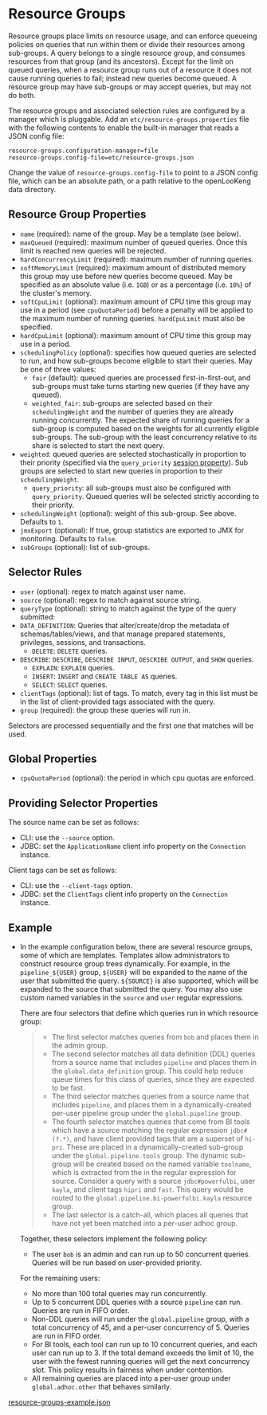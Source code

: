 
# Resource Groups


Resource groups place limits on resource usage, and can enforce queueing policies on queries that run within them or divide their resources among sub-groups. A query belongs to a single resource group, and consumes resources from that group (and its ancestors). Except for the limit on queued queries, when a resource group runs out of a resource it does not cause running queries to fail; instead new queries become queued. A resource group may have sub-groups or may accept queries, but may not do both.

The resource groups and associated selection rules are configured by a manager which is pluggable. Add an `etc/resource-groups.properties` file with the following contents to enable the built-in manager that reads a JSON config file:

``` properties
resource-groups.configuration-manager=file
resource-groups.config-file=etc/resource-groups.json
```

Change the value of `resource-groups.config-file` to point to a JSON config file, which can be an absolute path, or a path relative to the openLooKeng data directory.

## Resource Group Properties


-   `name` (required): name of the group. May be a template (see below).
-   `maxQueued` (required): maximum number of queued queries. Once this limit is reached new queries will be rejected.
-   `hardConcurrencyLimit` (required): maximum number of running queries.
-   `softMemoryLimit` (required): maximum amount of distributed memory this group may use before new queries become queued. May be specified as an absolute value (i.e. `1GB`) or as a percentage (i.e. `10%`) of the cluster\'s memory.
-   `softCpuLimit` (optional): maximum amount of CPU time this group may use in a period (see `cpuQuotaPeriod`) before a penalty will be applied to the maximum number of running queries. `hardCpuLimit` must also be specified.
-   `hardCpuLimit` (optional): maximum amount of CPU time this group may use in a period.
-   `schedulingPolicy` (optional): specifies how queued queries are selected to run, and how sub-groups become eligible to start their queries. May be one of three values:
    - `fair` (default): queued queries are processed first-in-first-out, and sub-groups must take turns starting new queries (if they have any queued).
    - `weighted_fair`: sub-groups are selected based on their `schedulingWeight` and the number of queries they are already running concurrently. The expected share of running queries for a sub-group is computed based on the weights for all currently eligible sub-groups. The sub-group with the least concurrency relative to its share is selected to start the next query.
- `weighted`: queued queries are selected stochastically in proportion to their priority (specified via the `query_priority` [session property](../sql/set-session.md)). Sub groups are selected to start new queries in proportion to their `schedulingWeight`.
    - `query_priority`: all sub-groups must also be configured with `query_priority`. Queued queries will be selected strictly according to their priority.
-   `schedulingWeight` (optional): weight of this sub-group. See above. Defaults to `1`.
-   `jmxExport` (optional): If true, group statistics are exported to JMX for monitoring. Defaults to `false`.
-   `subGroups` (optional): list of sub-groups.

## Selector Rules

-   `user` (optional): regex to match against user name.
-   `source` (optional): regex to match against source string.
-   `queryType` (optional): string to match against the type of the query submitted:
- `DATA_DEFINITION`: Queries that alter/create/drop the metadata of schemas/tables/views, and that manage prepared statements, privileges, sessions, and transactions.
    - `DELETE`: `DELETE` queries.
- `DESCRIBE`: `DESCRIBE`, `DESCRIBE INPUT`, `DESCRIBE OUTPUT`, and `SHOW` queries.
    - `EXPLAIN`: `EXPLAIN` queries.
    - `INSERT`: `INSERT` and `CREATE TABLE AS` queries.
    - `SELECT`: `SELECT` queries.
-   `clientTags` (optional): list of tags. To match, every tag in this
    list must be in the list of client-provided tags associated with the
    query.
-   `group` (required): the group these queries will run in.

Selectors are processed sequentially and the first one that matches will be used.

## Global Properties


-   `cpuQuotaPeriod` (optional): the period in which cpu quotas are enforced.

## Providing Selector Properties

The source name can be set as follows:

- CLI: use the `--source` option.
- JDBC: set the `ApplicationName` client info property on the `Connection` instance.

Client tags can be set as follows:

- CLI: use the `--client-tags` option.
- JDBC: set the `ClientTags` client info property on the `Connection` instance.

## Example


-   In the example configuration below, there are several resource groups, some of which are templates. Templates allow administrators to construct resource group trees dynamically. For example, in the `pipeline_${USER}` group, `${USER}` will be expanded to the name of the user that submitted the query. `${SOURCE}` is also supported, which will be expanded to the source that submitted the query. You may also use custom named variables in the `source` and `user` regular expressions.
    
     
    
    There are four selectors that define which queries run in which resource group:
    
     
    
    > - The first selector matches queries from `bob` and places them in the admin group.
    > - The second selector matches all data definition (DDL) queries from a source name that includes `pipeline` and places them in the `global.data_definition` group. This could help reduce queue times for this class of queries, since they are expected to be fast.
    > - The third selector matches queries from a source name that includes `pipeline`, and places them in a dynamically-created per-user pipeline group under the `global.pipeline` group.
    > - The fourth selector matches queries that come from BI tools which have a source matching the regular expression `jdbc#(?.*)`, and have client provided tags that are a superset of `hi-pri`. These are placed in a dynamically-created sub-group under the `global.pipeline.tools` group. The dynamic sub-group will be created based on the named variable `toolname`, which is extracted from the in the regular expression for source. Consider a query with a source `jdbc#powerfulbi`, user `kayla`, and client tags `hipri` and `fast`. This query would be routed to the `global.pipeline.bi-powerfulbi.kayla` resource group.
    > - The last selector is a catch-all, which places all queries that have not yet been matched into a per-user adhoc group.
    
     
    
    
    
    Together, these selectors implement the following policy:
    
     
    
    - The user `bob` is an admin and can run up to 50 concurrent queries. Queries will be run based on user-provided priority.
    
     
    
    For the remaining users:
    
     
    
    - No more than 100 total queries may run concurrently.
    - Up to 5 concurrent DDL queries with a source `pipeline` can run. Queries are run in FIFO order.
    - Non-DDL queries will run under the `global.pipeline` group, with a total concurrency of 45, and a per-user concurrency of 5. Queries are run in FIFO order.
    - For BI tools, each tool can run up to 10 concurrent queries, and each user can run up to 3. If the total demand exceeds the limit of 10, the user with the fewest running queries will get the next concurrency slot. This policy results in fairness when under contention.
    - All remaining queries are placed into a per-user group under `global.adhoc.other` that behaves similarly.


[resource-groups-example.json](resource-groups-example.json)

